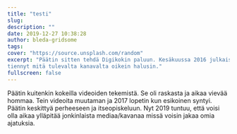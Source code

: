 ```yaml
---
title: "testi"
slug:
description: ""
date: 2019-12-27 10:38:28
author: bleda-gridsome
tags:
cover: "https://source.unsplash.com/random"
excerpt: "Päätin sitten tehdä Digikokin paluun. Kesäkuussa 2016 julkaisin ensimmäisen video youtubeen Digikokkina. En vielä 
tiennyt mitä tulevalta kanavalta oikein halusin."
fullscreen: false
---
```


Päätin kuitenkin kokeilla videoiden tekemistä. Se oli raskasta ja aikaa vievää hommaa. Tein videoita muutaman ja 2017 lopetin kun esikoinen syntyi. Päätin keskittyä perheeseen ja itseopiskeluun. Nyt 2019 tuntuu, että voisi olla aikaa ylläpitää jonkinlaista mediaa/kavanaa missä voisin jakaa omia ajatuksia. 